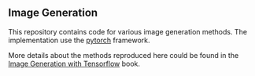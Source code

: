 ## Image Generation 

This repository contains code for various image generation methods. The implementation use the [pytorch](https://pytorch.org/) framework.

More details about the methods reproduced here could be found in the [Image Generation with Tensorflow](https://www.amazon.fr/Hands-Image-Generation-TensorFlow-generating/dp/1838826785) book.